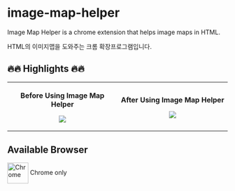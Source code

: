 # image-map-helper
Image Map Helper is a chrome extension that helps image maps in HTML.

HTML의 이미지맵을 도와주는 크롬 확장프로그램입니다.

## 🔥🔥 Highlights 🔥🔥

<table>
	<tr>
		<th width="50%">
			<p><a title="before"></a> Before Using Image Map Helper
			<p><img src="https://user-images.githubusercontent.com/39899731/138906506-02befe4a-cae3-44ad-a3f1-8e240d771cea.png">
		<th width="50%">
			<p><a title="after"></a> After Using Image Map Helper
			<p><img src="https://user-images.githubusercontent.com/39899731/138906614-b9e11063-f7ce-4547-b64f-87c9e80bb3d1.png">
	<tr>
</table>

## Available Browser
<img src="https://user-images.githubusercontent.com/39899731/138910423-205a97d4-c205-4d13-90fb-d3189936a5e3.png" width="48" alt="Chrome" valign="middle" /> Chrome only

